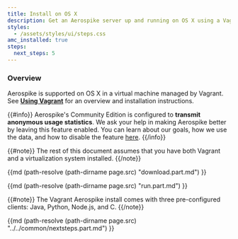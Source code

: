 ```yaml
---
title: Install on OS X
description: Get an Aerospike server up and running on OS X using a Vagrant box.
styles:
  - /assets/styles/ui/steps.css
amc_installed: true
steps:
  next_steps: 5
---
```


### Overview

Aerospike is supported on OS X in a virtual machine managed by Vagrant.
See **[Using Vagrant](/docs/operations/install/vagrant/mac/using-vagrant.html)** for an overview and
installation instructions.

{{#info}}
Aerospike's Community Edition is configured to **transmit anonymous usage statistics**.
We ask your help in making Aerospike better by leaving this feature enabled.
You can learn about our goals, how we use the data, and how to disable the feature [here](/aerospike-telemetry).
{{/info}}

{{#note}}
The rest of this document assumes that you have both Vagrant and a
virtualization system installed.
{{/note}}

{{md (path-resolve (path-dirname page.src) "download.part.md") }}

{{md (path-resolve (path-dirname page.src) "run.part.md") }}

{{#note}}
The Vagrant Aerospike install comes with three pre-configured clients: Java, Python, Node.js, and C.
{{/note}}

{{md (path-resolve (path-dirname page.src) "../../common/nextsteps.part.md") }}

